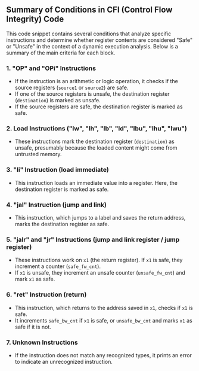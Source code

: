 ## Summary of Conditions in CFI (Control Flow Integrity) Code

This code snippet contains several conditions that analyze specific instructions and determine whether register contents are considered "Safe" or "Unsafe" in the context of a dynamic execution analysis. Below is a summary of the main criteria for each block.

### 1. **"OP" and "OPi" Instructions**
   - If the instruction is an arithmetic or logic operation, it checks if the source registers (`source1` or `source2`) are safe.
   - If one of the source registers is unsafe, the destination register (`destination`) is marked as unsafe.
   - If the source registers are safe, the destination register is marked as safe.

### 2. **Load Instructions ("lw", "lh", "lb", "ld", "lbu", "lhu", "lwu")**
   - These instructions mark the destination register (`destination`) as unsafe, presumably because the loaded content might come from untrusted memory.

### 3. **"li" Instruction** (load immediate)
   - This instruction loads an immediate value into a register. Here, the destination register is marked as safe.

### 4. **"jal" Instruction** (jump and link)
   - This instruction, which jumps to a label and saves the return address, marks the destination register as safe.

### 5. **"jalr" and "jr" Instructions** (jump and link register / jump register)
   - These instructions work on `x1` (the return register). If `x1` is safe, they increment a counter (`safe_fw_cnt`).
   - If `x1` is unsafe, they increment an unsafe counter (`unsafe_fw_cnt`) and mark `x1` as safe.

### 6. **"ret" Instruction** (return)
   - This instruction, which returns to the address saved in `x1`, checks if `x1` is safe.
   - It increments `safe_bw_cnt` if `x1` is safe, or `unsafe_bw_cnt` and marks `x1` as safe if it is not.

### 7. **Unknown Instructions**
   - If the instruction does not match any recognized types, it prints an error to indicate an unrecognized instruction.